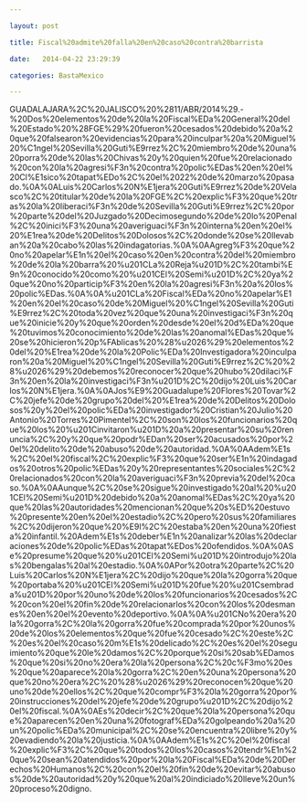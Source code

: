 ```yaml
---

layout: post

title: Fiscal%20admite%20falla%20en%20caso%20contra%20barrista

date:   2014-04-22 23:29:39

categories: BastaMexico

---
```

GUADALAJARA%2C%20JALISCO%20%2811/ABR/2014%29.-%20Dos%20elementos%20de%20la%20Fiscal%EDa%20General%20del%20Estado%20%28FGE%29%20fueron%20cesados%20debido%20a%20que%20falsearon%20evidencias%20para%20inculpar%20a%20Miguel%20%C1ngel%20Sevilla%20Guti%E9rrez%2C%20miembro%20de%20una%20porra%20de%20las%20Chivas%20y%20quien%20fue%20relacionado%20con%20la%20agresi%F3n%20contra%20polic%EDas%20en%20el%20Cl%E1sico%20tapat%EDo%2C%20el%2022%20de%20marzo%20pasado.%0A%0ALuis%20Carlos%20N%E1jera%20Guti%E9rrez%20de%20Velasco%2C%20titular%20de%20la%20FGE%2C%20explic%F3%20que%20tras%20la%20liberaci%F3n%20de%20Sevilla%20Guti%E9rrez%2C%20por%20parte%20del%20Juzgado%20Decimosegundo%20de%20lo%20Penal%2C%20inici%F3%20una%20averiguaci%F3n%20interna%20en%20el%20%E1rea%20de%20Delitos%20Dolosos%2C%20donde%20se%20llevaban%20a%20cabo%20las%20indagatorias.%0A%0AAgreg%F3%20que%20no%20apelar%E1n%20el%20caso%20en%20contra%20del%20miembro%20de%20la%20barra%20%u201CLa%20Reja%u201D%2C%20tambi%E9n%20conocido%20como%20%u201CEl%20Semi%u201D%2C%20ya%20que%20no%20particip%F3%20en%20la%20agresi%F3n%20a%20los%20polic%EDas.%0A%0A%u201CLa%20Fiscal%EDa%20no%20apelar%E1%20en%20el%20caso%20de%20Miguel%20%C1ngel%20Sevilla%20Guti%E9rrez%2C%20toda%20vez%20que%20una%20investigaci%F3n%20que%20inicie%20y%20que%20orden%20desde%20el%20d%EDa%20que%20tuvimos%20conocimiento%20de%20las%20anomal%EDas%20que%20se%20hicieron%20p%FAblicas%20%28%u2026%29%20elementos%20del%20%E1rea%20de%20la%20Polic%EDa%20Investigadora%20inculparon%20a%20Miguel%20%C1ngel%20Sevilla%20Guti%E9rrez%2C%20%28%u2026%29%20debemos%20reconocer%20que%20hubo%20dilaci%F3n%20en%20la%20investigaci%F3n%u201D%2C%20dijo%20Luis%20Carlos%20N%E1jera.%0A%0AJos%E9%20Guadalupe%20Flores%20Tovar%2C%20jefe%20de%20grupo%20del%20%E1rea%20de%20Delitos%20Dolosos%20y%20el%20polic%EDa%20investigador%20Cristian%20Julio%20Antonio%20Torres%20Pimentel%2C%20son%20los%20funcionarios%20que%20los%20%u201Cinvitaron%u201D%20a%20presentar%20su%20renuncia%2C%20y%20que%20podr%EDan%20ser%20acusados%20por%20el%20delito%20de%20abuso%20de%20autoridad.%0A%0AAdem%E1s%2C%20el%20fiscal%2C%20explic%F3%20que%20ser%E1n%20indagados%20otros%20polic%EDas%20y%20representantes%20sociales%2C%20relacionados%20con%20la%20averiguaci%F3n%20previa%20del%20caso.%0A%0AAunque%2C%20se%20sigue%20investigado%20al%20%u201CEl%20Semi%u201D%20debido%20a%20anomal%EDas%2C%20ya%20que%20las%20autoridades%20mencionan%20que%20s%ED%20estuvo%20presente%20en%20el%20estadio%2C%20pero%20sus%20familiares%2C%20dijeron%20que%20%E9l%2C%20estaba%20en%20una%20fiesta%20infantil.%20Adem%E1s%20deber%E1n%20analizar%20las%20declaraciones%20de%20polic%EDas%20tapat%EDos%20ofendidos.%0A%0ASe%20presume%20que%20%u201CEl%20Semi%u201D%20introdujo%20las%20bengalas%20al%20estadio.%0A%0APor%20otra%20parte%2C%20Luis%20Carlos%20N%E1jera%2C%20dijo%20que%20la%20gorra%20que%20portaba%20%u201CEl%20Semi%u201D%20fue%20%u201Csembrada%u201D%20por%20uno%20de%20los%20funcionarios%20cesados%2C%20con%20el%20fin%20de%20relacionarlos%20con%20los%20desmanes%20en%20el%20evento%20deportivo.%0A%0A%u201CNo%20era%20la%20gorra%2C%20la%20gorra%20fue%20comprada%20por%20unos%20de%20los%20elementos%20que%20fue%20cesado%2C%20este%2C%20es%20el%20caso%20m%E1s%20delicado%2C%20es%20el%20seguimiento%20que%20le%20damos%2C%20porque%20si%20sab%EDamos%20que%20si%20no%20era%20la%20persona%2C%20c%F3mo%20es%20que%20aparece%20la%20gorra%2C%20en%20una%20persona%20que%20no%20era%2C%20%28%u2026%29%20reconocen%20que%20uno%20de%20ellos%2C%20que%20compr%F3%20la%20gorra%20por%20instrucciones%20del%20jefe%20de%20grupo%u201D%2C%20dijo%20el%20fiscal.%0A%0AEs%20decir%2C%20que%20la%20persona%20que%20aparecen%20en%20una%20fotograf%EDa%20golpeando%20a%20un%20polic%EDa%20municipal%2C%20se%20encuentra%20libre%20y%20evadiendo%20la%20justicia.%0A%0AAdem%E1s%2C%20el%20fiscal%20explic%F3%2C%20que%20todos%20los%20casos%20tendr%E1n%20que%20sean%20atendidos%20por%20la%20Fiscal%EDa%20de%20Derechos%20Humanos%2C%20con%20el%20fin%20de%20evitar%20abusos%20de%20autoridad%20y%20que%20al%20indiciado%20lleve%20un%20proceso%20digno.
